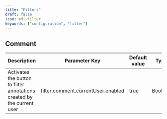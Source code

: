 ```yaml
---
title: "Filters"
draft: false
icon: mdi-filter
keywords: ["configuration", "filter"]
---
```


## Comment

| Description                                                            | Parameter Key                      | Default value | Type    |
| ---------------------------------------------------------------------- | ---------------------------------- | ------------- | ------- |
| Activates the button to filter annotations created by the current user | filter.comment.currentUser.enabled | true          | Boolean |

